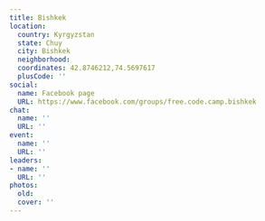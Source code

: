 ```yaml
---
title: Bishkek
location:
  country: Kyrgyzstan
  state: Chuy
  city: Bishkek
  neighborhood: 
  coordinates: 42.8746212,74.5697617
  plusCode: ''
social:
  name: Facebook page
  URL: https://www.facebook.com/groups/free.code.camp.bishkek
chat:
  name: ''
  URL: ''
event:
  name: ''
  URL: ''
leaders:
- name: ''
  URL: ''
photos:
  old: 
  cover: ''
---
```

